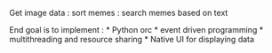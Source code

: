 Get image data : sort memes : search memes based on text

End goal is to implement : 
	* Python orc 
	* event driven programming 
	* multithreading and resource sharing 
	* Native UI for displaying data  